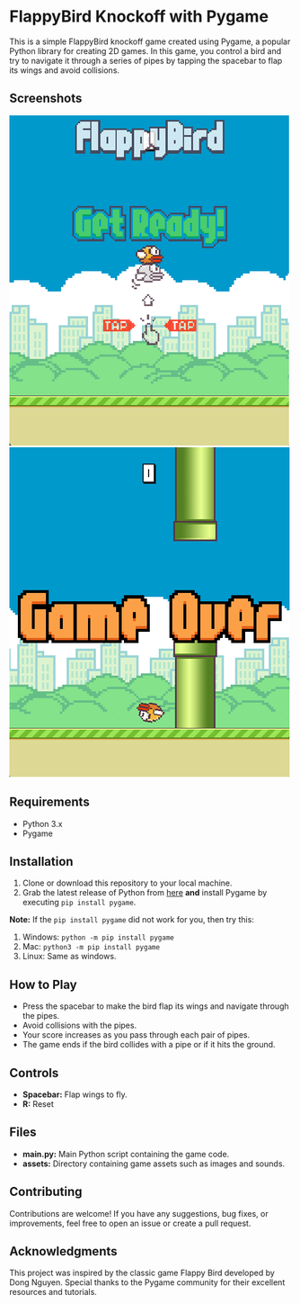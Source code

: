 # FlappyBird Knockoff with Pygame

This is a simple FlappyBird knockoff game created using Pygame, a popular Python library for creating 2D games. In this game, you control a bird and try to navigate it through a series of pipes by tapping the spacebar to flap its wings and avoid collisions. 

## Screenshots

![Start](Assets\Screenshots\Start.png)
![Death](Assets\Screenshots\Death.png)


## Requirements
- Python 3.x
- Pygame

## Installation
1. Clone or download this repository to your local machine.
2. Grab the latest release of Python from [here](https://www.python.org/downloads/) **and** install Pygame by executing ``pip install pygame``.

**Note:** If the ``pip install pygame`` did not work for you, then try this:
1. Windows:
``python -m pip install pygame``
2. Mac: 
``python3 -m pip install pygame``
3. Linux:
Same as windows.

## How to Play
- Press the spacebar to make the bird flap its wings and navigate through the pipes.
- Avoid collisions with the pipes.
- Your score increases as you pass through each pair of pipes.
- The game ends if the bird collides with a pipe or if it hits the ground.

## Controls
- **Spacebar:** Flap wings to fly.
- **R:** Reset

## Files
- **main.py:** Main Python script containing the game code.
- **assets:** Directory containing game assets such as images and sounds.

## Contributing
Contributions are welcome! If you have any suggestions, bug fixes, or improvements, feel free to open an issue or create a pull request.

## Acknowledgments
This project was inspired by the classic game Flappy Bird developed by Dong Nguyen. Special thanks to the Pygame community for their excellent resources and tutorials.
